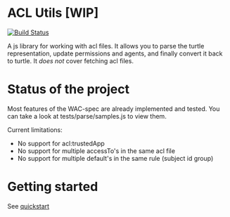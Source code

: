 # ACL Utils [WIP]
[![Build Status](https://travis-ci.org/Otto-AA/acl-utils.svg?branch=master)](https://travis-ci.org/Otto-AA/acl-utils)

A js library for working with acl files. It allows you to parse the turtle representation, update permissions and agents, and finally convert it back to turtle. It *does not* cover fetching acl files.


# Status of the project
Most features of the WAC-spec are already implemented and tested. You can take a look at tests/parse/samples.js to view them.

Current limitations:
- No support for acl:trustedApp
- No support for multiple accessTo's in the same acl file
- No support for multiple default's in the same rule (subject id group)

# Getting started
See [quickstart](quickstart)